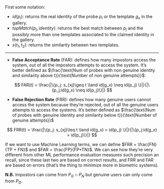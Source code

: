 First some notation:
- $id(p_i)$: returns the real identity of the probe $p_i$ or the template $g_x$ in the gallery.
- $topMatch(p_j, identity)$: returns the best match between $p_j$ and the possibly more than one templates associated to the claimed identity in the gallery.
- $s(t_1, t_2)$: returns the similarity between two templates.

---

- **False Acceptance Rate** (FAR): defines how many impostors access the system, out of all the impostors attempts to access the system.
It’s better defined as $\frac{\text{Num of probes with non genuine identity and similarity above t}}{\text{Number of non genuine attempts}}$:

$$
FAR(t) = \frac{|\{p_j: s_{xj}\geq t \land id(g_x) \neq id(p_j) \}|}{|\{p_j:id(g_x) \neq id(p_j)\}|}
$$

- **False Rejection Rate** (FRR): defines how many genuine users cannot access the system because they’re rejected, out of all the genuine users attempts  to access the systems.
It’s better defined as $\frac{\text{Num of probes with genuine identity and similarity below t}}{\text{Number of genuine attempts}}$

$$
FRR(t) = \frac{|\{p_j: s_{xj}\leq t \land id(g_x) = id(p_j) \}|}{|\{p_j:id(g_x) = id(p_j)\}|}
$$

If we want to use Machine Learning terms, we can define $FRR = \frac{FN}{TP + FN}$ and $FAR = \frac{FP}{FP+TN}$. We can see how they’re very different from other ML performance evaluation measures such precision an recall, since these last two are based on correct results, and FRR and FAR are based on errors (that’s the thing to minimize more in biometric systems). 

**N.B.** Impostors can come from $P_G \cap P_N$ but genuine users can only come from $P_G$. 